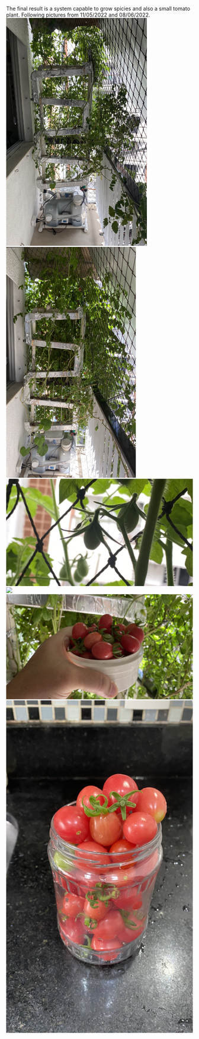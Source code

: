 The final result is a system capable to grow spicies and also a small tomato plant. Following pictures from 11/05/2022 and 08/06/2022.
<br><img src=./Final-version.jpg width=380><img src=./Final-version-update.jpg width=350><br>
<img src=./results-tomatoes.jpg width=600><img src=./results-tomatos2.jpg width=600><br>
<img src=./harvest.jpg width=600><img src=./harvest2.jpg width=600><br>

